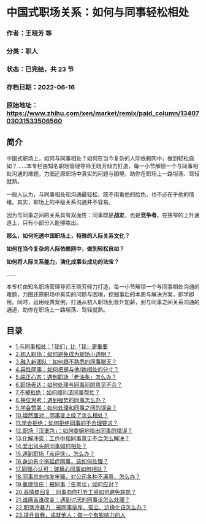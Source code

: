 # 中国式职场关系：如何与同事轻松相处

### 作者：王晓芳 等

### 分类：职人

### 状态：已完结，共 23 节

### 存档日期：2022-06-16

### 原始地址：https://www.zhihu.com/xen/market/remix/paid_column/1340703031533506560


## 简介
中国式职场上，如何与同事相处？如何在当今复杂的人际依赖网中，做到轻松自如？……本专栏由知名职场管理导师王晓芳倾力打造，每一小节解锁一个与同事相处沟通的难题，力图还原职场中真实的问题与困境，助你在职场上一路坦荡、驾轻就熟。


一般人认为，与同事相处和沟通最轻松，既不用看他的脸色，也不必在乎他的情绪。其实，职场上的平级关系沟通并不容易。


因为与同事之间的关系具有双面性：同事既是**战友**，也是**竞争者**。在狭窄的上升通道上，只有小部分人能够胜出。


**那么，如何吃透中国职场上，特殊的人际关系文化？**


**如何在当今复杂的人际依赖网中，做到轻松自如？**


**如何将人际关系能力，演化成事业成功的法宝？**


……


本专栏由知名职场管理导师王晓芳倾力打造，每一小节解锁一个与同事相处沟通的难题，力图还原职场中真实的问题与困境，挖掘事后的本质与解决方案，即学即用。同时，运用经典案例，打通从初入职场到晋升加薪，到与同事之间关系沟通的通道，助你在职场上一路坦荡、驾轻就熟。




## 目录
- [1.与同事相处：「我们」比「我」更重要](1.与同事相处：「我们」比「我」更重要.md)<!-- 2021-02-07 02:32 -->
- [2.初入职场：如何避免成为职场小透明？](2.初入职场：如何避免成为职场小透明？.md)<!-- 2021-02-04 09:02 -->
- [3.融入新团队：如何跟不熟悉的同事聊天？](3.融入新团队：如何跟不熟悉的同事聊天？.md)<!-- 2021-02-04 09:06 -->
- [4.异性同事：如何把握与他/她相处的分寸？](4.异性同事：如何把握与他|她相处的分寸？.md)<!-- 2021-02-04 09:11 -->
- [5.端正心态：遇到职场「老油条」怎么办？](5.端正心态：遇到职场「老油条」怎么办？.md)<!-- 2021-02-04 09:35 -->
- [6.职场表达：如何处理与同事间的意见不合？](6.职场表达：如何处理与同事间的意见不合？.md)<!-- 2021-02-04 10:59 -->
- [7.不被拒绝：如何顺利请同事帮忙？](7.不被拒绝：如何顺利请同事帮忙？.md)<!-- 2021-02-04 11:58 -->
- [8.换位思考：遇到强势的同事怎么办？](8.换位思考：遇到强势的同事怎么办？.md)<!-- 2021-02-04 12:22 -->
- [9.学会赞美：如何处理和同事之间的误会？](9.学会赞美：如何处理和同事之间的误会？.md)<!-- 2021-02-04 12:42 -->
- [10.坦然面对：同事变上级了怎么相处？](10.坦然面对：同事变上级了怎么相处？.md)<!-- 2021-02-04 13:09 -->
- [11.学会拒绝：如何拒绝同事的不合理要求？](11.学会拒绝：如何拒绝同事的不合理要求？.md)<!-- 2021-02-04 13:14 -->
- [12.职场「汉堡包」：如何委婉地指出同事的错误？](12.职场「汉堡包」：如何委婉地指出同事的错误？.md)<!-- 2021-02-04 14:45 -->
- [13.化解冲突：工作中和同事意见不合怎么解决？](13.化解冲突：工作中和同事意见不合怎么解决？.md)<!-- 2021-02-04 15:50 -->
- [14.爱出风头的同事如何相处？](14.爱出风头的同事如何相处？.md)<!-- 2021-02-04 17:01 -->
- [15.遇到职场「点评侠」，怎么办？](15.遇到职场「点评侠」，怎么办？.md)<!-- 2021-02-04 16:17 -->
- [16.身边有个拖延症同事，该如何处理？](16.身边有个拖延症同事，该如何处理？.md)<!-- 2021-02-04 16:21 -->
- [17.同理心认可：玻璃心同事如何相处？](17.同理心认可：玻璃心同事如何相处？.md)<!-- 2021-02-04 16:28 -->
- [18.同事总向你发牢骚，对公司各种不满意，怎么办？](18.同事总向你发牢骚，对公司各种不满意，怎么办？.md)<!-- 2021-02-04 17:00 -->
- [19.重建信任：被同事「告黑状」如何应对？](19.重建信任：被同事「告黑状」如何应对？.md)<!-- 2021-02-04 16:35 -->
- [20.高情商回复：同事向你打听工资如何避免尴尬？](20.高情商回复：同事向你打听工资如何避免尴尬？.md)<!-- 2021-02-04 16:39 -->
- [21.谁痛苦谁改变：遇到讨厌的同事该怎么处理？](21.谁痛苦谁改变：遇到讨厌的同事该怎么处理？.md)<!-- 2021-02-04 16:49 -->
- [22.职场冷暴力：被同事排斥、孤立、边缘化该怎么办？](22.职场冷暴力：被同事排斥、孤立、边缘化该怎么办？.md)<!-- 2021-02-04 16:55 -->
- [23.提升自我，成就他人：做一个有影响力的人](23.提升自我，成就他人：做一个有影响力的人.md)<!-- 2021-02-04 16:59 -->